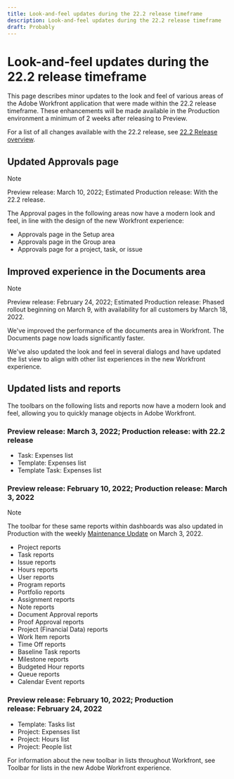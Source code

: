 ```yaml
---
title: Look-and-feel updates during the 22.2 release timeframe
description: Look-and-feel updates during the 22.2 release timeframe
draft: Probably
---
```

# Look-and-feel updates during the 22.2 release timeframe

This page describes minor updates to the look and feel of various areas of the Adobe Workfront application that were made within the 22.2 release timeframe. These enhancements will be made available in the Production environment a minimum of 2 weeks after releasing to Preview.

For a list of all changes available with the 22.2 release, see [22.2 Release overview](../../../product-announcements/product-releases/22.2-release-activity/22-2-release-overview.md).

## Updated Approvals page

>[!NOTE]
>
>Preview release:&nbsp;March 10, 2022; Estimated Production release:&nbsp;With the 22.2 release.

The Approval pages in the following areas now have a modern look and feel, in line with the design of the new Workfront experience:

* Approvals page in the Setup area
* Approvals page in the Group area
* Approvals page for a project, task, or issue

## Improved experience in the Documents area

>[!NOTE]
>
>Preview release:&nbsp;February 24, 2022; Estimated Production release:&nbsp;Phased rollout beginning on March 9, with availability for all customers by March 18, 2022.

We've improved the performance of the documents area in Workfront. The Documents page now loads significantly faster.

We've also updated the look and feel in several dialogs and have updated the list view to align with other list experiences in the new Workfront experience.

## Updated lists and reports

The toolbars on the following lists and reports now have a modern look and feel, allowing you to quickly manage objects in Adobe Workfront.

### Preview release:&nbsp;March 3, 2022; Production release: with 22.2 release

* Task: Expenses list
* Template: Expenses list
* Template Task: Expenses list

### Preview release:&nbsp;February 10, 2022; Production release:&nbsp;March 3, 2022

>[!NOTE]
>
>The toolbar for these same reports within dashboards was also updated in Production with the weekly [Maintenance Update](https://one.workfront.com/s/article/Workfront-Maintenance-Updates-1882317350) on March 3, 2022.

* Project reports
* Task reports
* Issue reports
* Hours reports
* User reports
* Program reports
* Portfolio reports
* Assignment reports
* Note reports
* Document Approval reports
* Proof Approval reports
* Project (Financial Data) reports
* Work Item reports
* Time Off reports
* Baseline Task reports
* Milestone reports
* Budgeted Hour reports
* Queue reports
* Calendar Event reports

### Preview release:&nbsp;February 10, 2022; Production release:&nbsp;February 24, 2022

* Template: Tasks list
* Project: Expenses list
* Project:&nbsp;Hours list
* Project: People list

For information about the new toolbar in lists throughout Workfront, see Toolbar for lists in the new Adobe Workfront experience.

&nbsp;
